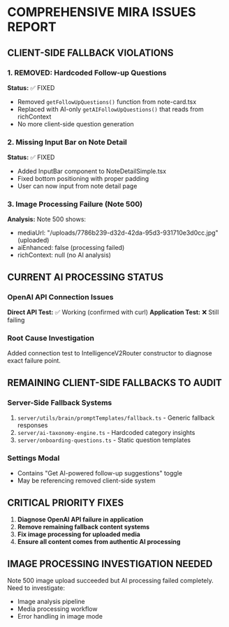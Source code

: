 # COMPREHENSIVE MIRA ISSUES REPORT

## CLIENT-SIDE FALLBACK VIOLATIONS

### 1. REMOVED: Hardcoded Follow-up Questions
**Status:** ✅ FIXED
- Removed `getFollowUpQuestions()` function from note-card.tsx
- Replaced with AI-only `getAIFollowUpQuestions()` that reads from richContext
- No more client-side question generation

### 2. Missing Input Bar on Note Detail
**Status:** ✅ FIXED  
- Added InputBar component to NoteDetailSimple.tsx
- Fixed bottom positioning with proper padding
- User can now input from note detail page

### 3. Image Processing Failure (Note 500)
**Analysis:** Note 500 shows:
- mediaUrl: "/uploads/7786b239-d32d-42da-95d3-931710e3d0cc.jpg" (uploaded)
- aiEnhanced: false (processing failed)
- richContext: null (no AI analysis)

## CURRENT AI PROCESSING STATUS

### OpenAI API Connection Issues
**Direct API Test:** ✅ Working (confirmed with curl)
**Application Test:** ❌ Still failing

### Root Cause Investigation
Added connection test to IntelligenceV2Router constructor to diagnose exact failure point.

## REMAINING CLIENT-SIDE FALLBACKS TO AUDIT

### Server-Side Fallback Systems
1. `server/utils/brain/promptTemplates/fallback.ts` - Generic fallback responses
2. `server/ai-taxonomy-engine.ts` - Hardcoded category insights  
3. `server/onboarding-questions.ts` - Static question templates

### Settings Modal
- Contains "Get AI-powered follow-up suggestions" toggle
- May be referencing removed client-side system

## CRITICAL PRIORITY FIXES

1. **Diagnose OpenAI API failure in application**
2. **Remove remaining fallback content systems**
3. **Fix image processing for uploaded media**
4. **Ensure all content comes from authentic AI processing**

## IMAGE PROCESSING INVESTIGATION NEEDED

Note 500 image upload succeeded but AI processing failed completely. Need to investigate:
- Image analysis pipeline
- Media processing workflow  
- Error handling in image mode